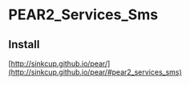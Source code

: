 PEAR2_Services_Sms
==================

Install
-------

[http://sinkcup.github.io/pear/](http://sinkcup.github.io/pear/#pear2_services_sms)
